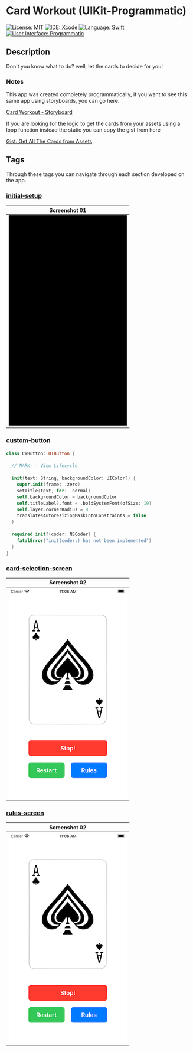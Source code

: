 # Card Workout (UIKit-Programmatic)

[![License: MIT](https://img.shields.io/badge/License-MIT-yellow.svg)](https://opensource.org/licenses/MIT)
[![IDE: Xcode](https://img.shields.io/badge/IDE-Xcode%2011-blue.svg)](https://developer.apple.com/xcode/)
[![Language: Swift](https://img.shields.io/badge/Language-Swift-red.svg)](https://swift.org/blog/)
[![User Interface: Programmatic](https://img.shields.io/badge/User%20Interface-Programmatic-green)](https://developer.apple.com/xcode/interface-builder/)

## Description

Don't you know what to do? well, let the cards to decide for you!

### Notes

This app was created completely programmatically, if you want to see this same app using storyboards, you can go here.

[Card Workout - Storyboard](https://github.com/fdorado985/CardWorkout)

If you are looking for the logic to get the cards from your assets using a loop function instead the static you can copy the gist from here

[Gist: Get All The Cards from Assets](https://gist.github.com/fdorado985/c4615ea211467360d2a24bdb08a347a6)

## Tags

Through these tags you can navigate through each section developed on the app.

### [initial-setup](https://github.com/fdorado985/CardWorkout-Programmatic/tree/initial-setup)

| Screenshot 01 |
| ------------- |
| ![ss01](.screenshots/ss01.png) |

### [custom-button](https://github.com/fdorado985/CardWorkout-Programmatic/tree/custom-button)

```swift
class CWButton: UIButton {

  // MARK: - View Lifecycle

  init(text: String, backgroundColor: UIColor?) {
    super.init(frame: .zero)
    setTitle(text, for: .normal)
    self.backgroundColor = backgroundColor
    self.titleLabel?.font = .boldSystemFont(ofSize: 19)
    self.layer.cornerRadius = 8
    translatesAutoresizingMaskIntoConstraints = false
  }

  required init?(coder: NSCoder) {
    fatalError("init(coder:) has not been implemented")
  }
}
```

### [card-selection-screen](https://github.com/fdorado985/CardWorkout-Programmatic/tree/card-selection-screen)

| Screenshot 02 |
| ------------- |
| ![ss02](.screenshots/ss02.png) |

### [rules-screen](https://github.com/fdorado985/CardWorkout-Programmatic/tree/rules-screen)

| Screenshot 02 |
| ------------- |
| ![ss02](.screenshots/ss02.png) |
